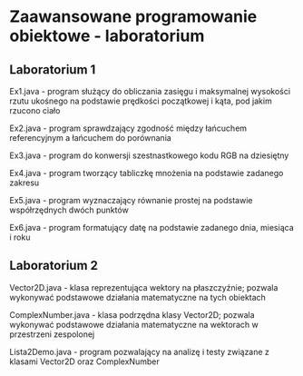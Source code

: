 # Zaawansowane programowanie obiektowe - laboratorium
## Laboratorium 1
  Ex1.java - program służący do obliczania zasięgu i maksymalnej wysokości rzutu ukośnego na podstawie prędkości początkowej i kąta, pod jakim rzucono ciało

  Ex2.java - program sprawdzający zgodność między łańcuchem referencyjnym a łańcuchem do porównania

  Ex3.java - program do konwersji szestnastkowego kodu RGB na dziesiętny

  Ex4.java - program tworzący tabliczkę mnożenia na podstawie zadanego zakresu

  Ex5.java - program wyznaczający równanie prostej na podstawie współrzędnych dwóch punktów

  Ex6.java - program formatujący datę na podstawie zadanego dnia, miesiąca i roku
## Laboratorium 2
  Vector2D.java - klasa reprezentująca wektory na płaszczyźnie; pozwala wykonywać podstawowe działania matematyczne na tych obiektach

  ComplexNumber.java - klasa podrzędna klasy Vector2D; pozwala wykonywać podstawowe działania matematyczne na wektorach w przestrzeni zespolonej

  Lista2Demo.java - program pozwalający na analizę i testy związane z klasami Vector2D oraz ComplexNumber
